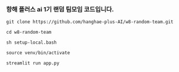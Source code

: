 ### 항해 플러스 ai 1기 랜덤 팀모임 코드입니다.
```
git clone https://github.com/hanghae-plus-AI/w8-random-team.git

cd w8-random-team

sh setup-local.bash

source venv/bin/activate

streamlit run app.py
```